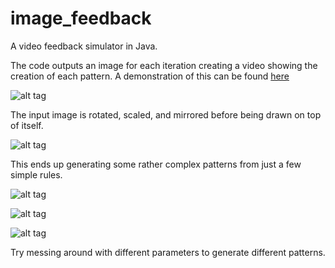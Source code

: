 # image_feedback
A video feedback simulator in Java.


The code outputs an image for each iteration creating a video showing the creation of each pattern.
A demonstration of this can be found [here](https://www.youtube.com/watch?v=WByY2H8W9po)





![alt tag](https://github.com/jumproper/image_feedback/blob/master/preview/1.png)


The input image is rotated, scaled, and mirrored before being drawn on top of itself.


![alt tag](https://github.com/jumproper/image_feedback/blob/master/preview/2.png)


This ends up generating some rather complex patterns from just a few simple rules.


![alt tag](https://github.com/jumproper/image_feedback/blob/master/preview/3.png)


![alt tag](https://github.com/jumproper/image_feedback/blob/master/preview/4.png)


![alt tag](https://github.com/jumproper/image_feedback/blob/master/preview/5.png)


Try messing around with different parameters to generate different patterns.
